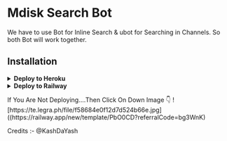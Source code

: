 # Mdisk Search Bot

We have to use Bot for Inline Search & ubot for Searching in Channels. So both Bot will work together.

## Installation

<details><summary><b>Deploy to Heroku</b></summary>
<p>
<br>
<a href="https://heroku.com/deploy?template=https://github.com/KashDaYash/MdiskSearchBot">
  <img src="https://www.herokucdn.com/deploy/button.svg" alt="Deploy">
</a>
</p>
</details>

<details>
  <summary><b>Deploy to Railway</b></summary>
<br/>


<p align="left">
<a>
![Deploy on Railway](https://railway.app/button.svg)(https://railway.app/new/template/PbO0CD?referralCode=bg3WnK)
</a>
</p>
</details>
<p> <a> If You Are Not Deploying....Then Click On Down Image 👇 
![https://te.legra.ph/file/f58684e0f12d7d524b66e.jpg]((https://railway.app/new/template/PbO0CD?referralCode=bg3WnK)
</a>
</p>
Credits :- @KashDaYash
